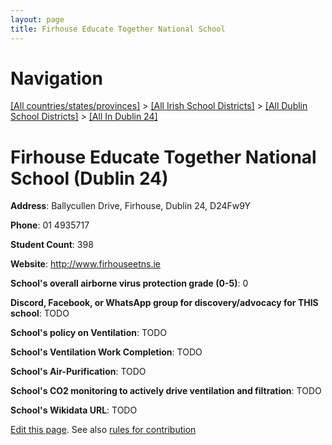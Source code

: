 ```yaml
---
layout: page
title: Firhouse Educate Together National School
---
```

# Navigation

[[All countries/states/provinces]](../../../..) > [[All Irish School Districts]](../../..) > [[All Dublin School Districts]](../..) > [[All In Dublin 24]](..)

# Firhouse Educate Together National School (Dublin 24)

**Address**: Ballycullen Drive, Firhouse, Dublin 24, D24Fw9Y

**Phone**: 01 4935717

**Student Count**: 398

**Website**: <http://www.firhouseetns.ie>

**School's overall airborne virus protection grade (0-5)**: 0

**Discord, Facebook, or WhatsApp group for discovery/advocacy for THIS school**: TODO

**School's policy on Ventilation**: TODO

**School's Ventilation Work Completion**: TODO

**School's Air-Purification**: TODO

**School's CO2 monitoring to actively drive ventilation and filtration**: TODO

**School's Wikidata URL**: TODO


[Edit this page](https://github.com/ventilate-schools/Ireland/edit/main/./Dublin_24/Firhouse_Educate_Together_National_School.md). See also [rules for contribution](../../../contribution-rules/)